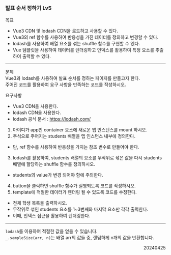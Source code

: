 ### 발표 순서 정하기 Lv5
목표  
- Vue3 CDN 및 lodash CDN을 로드하고 사용할 수 있다. 
- Vue3의 ref 함수를 사용하여 반응성을 가진 데이터를 정의하고 변경할 수 있다. 
- lodash를 사용하여 배열 요소를 섞는 shuffle 함수를 구현할 수 있다. 
- Vue 템플릿을 사용하여 데이터를 렌더링하고 인덱스를 활용하여 특정 요소를 추출하여 출력할 수 있다.
---
문제  
Vue3과 lodash를 사용하여 발표 순서를 정하는 페이지를 만들고자 한다.  
주어진 코드를 활용하여 요구 사항을 만족하는 코드를 작성하시오.  

요구사항
- Vue3 CDN을 사용한다.
- lodash CDN을 사용한다.
- lodash 공식 문서 : https://lodash.com/
1. 아이디가 app인 container 요소에 새로운 앱 인스턴스를 mount 하시오.
2. 주석으로 주어지는 students 배열을 앱 인스턴스 내부에 정의한다.
  - 단, ref 함수를 사용하여 반응성을 가지는 참조 변수로 만들어야 한다.
3. lodash를 활용하여, students 배열의 요소를 무작위로 섞은 값을 다시 students 배열에 할당하는 shuffle 함수를 정의하시오.
  - students의 value가 변경 되어야 함에 주의한다.
4. button을 클릭하면 shuffle 함수가 실행되도록 코드를 작성하시오.
5. template에 적절한 데이터가 렌더링 될 수 있도록 코드를 수정한다.
  - 전체 학생 목록을 출력하시오.
  - 무작위로 섞인 students 요소를 1~3번째와 마지막 요소만 각각 출력한다.
  - 이때, 인덱스 접근을 활용하여 렌더링한다.
---
`lodash`를 이용하여 적절한 값을 얻을 수 있습니다.  
`_.sampleSize(arr, n)`는 배열 arr의 값들 중, 랜덤하게 n개의 값을 반환합니다.
<div style="text-align: right">20240425</div>